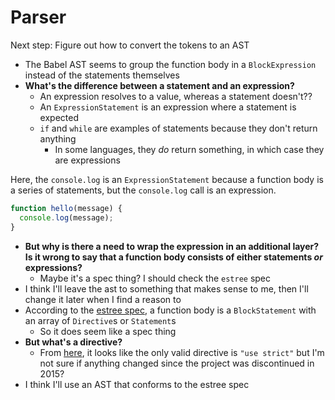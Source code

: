 # Parser

Next step: Figure out how to convert the tokens to an AST

- The Babel AST seems to group the function body in a `BlockExpression` instead of the statements themselves
- **What's the difference between a statement and an expression?**
  - An expression resolves to a value, whereas a statement doesn't??
  - An `ExpressionStatement` is an expression where a statement is expected
  - `if` and `while` are examples of statements because they don't return anything
    - In some languages, they _do_ return something, in which case they are expressions

Here, the `console.log` is an `ExpressionStatement` because a function body is a series of statements, but the `console.log` call is an expression. 

```js
function hello(message) {
  console.log(message);
}
```

- **But why is there a need to wrap the expression in an additional layer? Is it wrong to say that a function body consists of either statements _or_ expressions?**
  - Maybe it's a spec thing? I should check the `estree` spec
- I think I'll leave the ast to something that makes sense to me, then I'll change it later when I find a reason to
- According to the [estree spec](https://github.com/estree/estree/blob/master/es5.md#functionbody), a function body is a `BlockStatement` with an array of `Directive`s or `Statement`s
  - So it does seem like a spec thing
- **But what's a directive?**
  - From [here](https://webplatform.github.io/docs/javascript/directives/), it looks like the only valid directive is `"use strict"` but I'm not sure if anything changed since the project was discontinued in 2015?
- I think I'll use an AST that conforms to the estree spec
